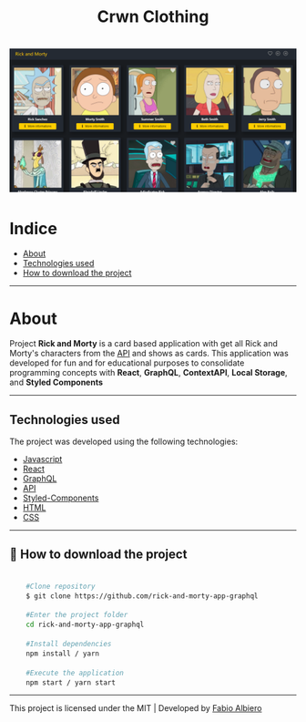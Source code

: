 <h1 align="center">Crwn Clothing<h1>

<h1> <img src="public/img/screen.png" alt=""> 

# Indice
- [About](#-about)
- [Technologies used](#-technologies-used)
- [How to download the project](#-how-to-download-the-project)

---

# About
Project **Rick and Morty** is a card based application with get all Rick and Morty's characters from the [API](https://rickandmortyapi.com/graphql) and shows as cards. This application was developed for fun and for educational purposes to consolidate programming concepts with **React**, **GraphQL**, **ContextAPI**, **Local Storage**, and **Styled Components** 


---

## Technologies used 

The project was developed using the following technologies:

- [Javascript](https://www.w3schools.com/js/default.asp)
- [React](https://pt-br.reactjs.org/)
- [GraphQL](https://graphql.org/learn/)
- [API](https://rickandmortyapi.com/graphql)
- [Styled-Components](https://styled-components.com/)
- [HTML](https://www.w3schools.com/html/)
- [CSS](https://www.w3schools.com/css/default.asp)


---

## 📁 How to download the project
```bash

    #Clone repository
    $ git clone https://github.com/rick-and-morty-app-graphql

    #Enter the project folder
    cd rick-and-morty-app-graphql

    #Install dependencies
    npm install / yarn

    #Execute the application
    npm start / yarn start

```

---
This project is licensed under the MIT | Developed by [Fabio Albiero](http://fabioalbiero.com/)
